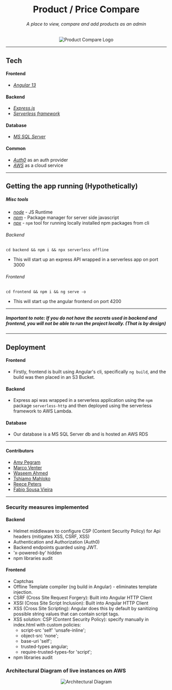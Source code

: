 <div align='center'>

  <h1>Product / Price Compare</h1>

  ###### A place to view, compare and add products as an admin

  <img src='https://user-images.githubusercontent.com/95920140/178756603-4729dd60-71b1-47df-8cae-3e06effa64a4.png' alt="Product Compare Logo" />

</div>
<hr />

## Tech

#### Frontend

- [_Angular 13_](https://angular.io/)

#### Backend

- [_Express.js_](https://expressjs.com/)
- [_Serverless framework_](https://www.serverless.com/)

#### Database

- [_MS SQL Server_](https://www.microsoft.com/en-us/sql-server/sql-server-downloads)

#### Common

- [_Auth0_](https://auth0.com/) as an auth provider
- [_AWS_](https://aws.amazon.com/) as a cloud service

<hr />

## Getting the app running (Hypothetically)

##### Misc tools

- [_node_](https://nodejs.org/en/) - JS Runtime
- [_npm_](https://www.npmjs.com/) - Package manager for server side javascript
- [_npx_](https://www.npmjs.com/package/npx) - `npm` tool for running locally installed npm packages from cli

###### Backend

```shell
cd backend && npm i && npx serverless offline
```

- This will start up an express API wrapped in a serverless app on port 3000

###### Frontend

```shell
cd frontend && npm i && ng serve -o
```

- This will start up the angular frontend on port 4200

<hr />

##### Important to note: If you do not have the secrets used in backend and frontend, you will not be able to run the project locally. (That is by design)

<hr />

## Deployment

#### Frontend

- Firstly, frontend is built using Angular's cli, specifically `ng build`, and the build was then placed in an S3 Bucket.

#### Backend

- Express api was wrapped in a serverless application using the `npm` package `serverless-http` and then deployed using the serverless framework to AWS Lambda.

#### Database

- Our database is a MS SQL Server db and is hosted an AWS RDS

<hr />

#### Contributors

- [Amy Pegram](https://github.com/AmyPegramBBD)
- [Marco Venter](https://github.com/marcoventer777)
- [Waseem Ahmed](https://github.com/wasahmed)
- [Tshiamo Mahloko](https://github.com/tshiamomahloko)
- [Reece Peters](https://github.com/ReeceJamesPeters)
- [Fabio Sousa Vieira](https://github.com/FabioSVBBD)

<hr />

### Security measures implemented

#### Backend

- Helmet middleware to configure CSP (Content Security Policy) for Api headers (mitigates XSS, CSRF, XSS)
- Authentication and Authorization (Auth0) 
- Backend endpoints guarded using JWT.
- 'x-powered-by' hidden 
- npm libraries audit 

#### Frontend

- Captchas
- Offline Template compiler (ng build in Angular) - eliminates template injection. 
- CSRF (Cross Site Request Forgery): Built into Angular HTTP Client 
- XSSI (Cross Site Script Inclusion): Built into Angular HTTP Client 
- XSS (Cross Site Scripting): Angular does this by default by sanitizing possible string values that can contain script tags. 
- XSS solution: CSP (Content Security Policy): specify manually in index.html with custom policies: 
  - script-src 'self' 'unsafe-inline'; 
  - object-src 'none'; 
  - base-uri 'self';  
  - trusted-types angular;  
  - require-trusted-types-for 'script'; 
- npm libraries audit 


### Architectural Diagram of live instances on AWS

<div align='center'>
  <img src='https://user-images.githubusercontent.com/98101709/178777878-0cd31ff4-3e2c-4116-b6c6-aa35fc3c0e3d.png' alt='Architectural Diagram' />
</div>

